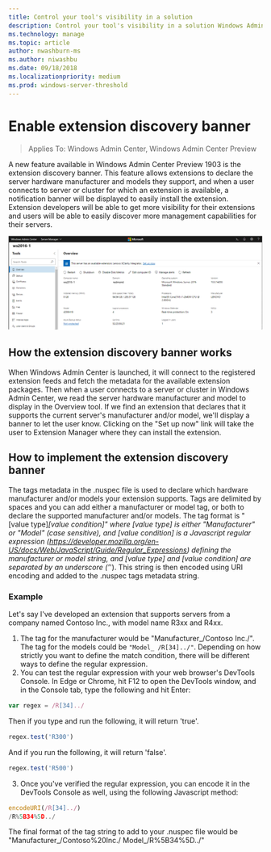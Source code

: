 ```yaml
---
title: Control your tool's visibility in a solution
description: Control your tool's visibility in a solution Windows Admin Center SDK (Project Honolulu)
ms.technology: manage
ms.topic: article
author: nwashburn-ms
ms.author: niwashbu
ms.date: 09/18/2018
ms.localizationpriority: medium
ms.prod: windows-server-threshold
---
```


# Enable extension discovery banner #

>Applies To: Windows Admin Center, Windows Admin Center Preview

A new feature available in Windows Admin Center Preview 1903 is the extension discovery banner. This feature allows extensions to declare the server hardware manufacturer and models they support, and when a user connects to server or cluster for which an extension is available, a notification banner will be displayed to easily install the extension. Extension developers will be able to get more visibility for their extensions and users will be able to easily discover more management capabilities for their servers.

![Extension discovery banner](../../media/extend-guides-extension-discovery-banner/extension-discovery-banner.png)

## How the extension discovery banner works ##

When Windows Admin Center is launched, it will connect to the registered extension feeds and fetch the metadata for the available extension packages. Then when a user connects to a server or cluster in Windows Admin Center, we read the server hardware manufacturer and model to display in the Overview tool. If we find an extension that declares that it supports the current server's manufacturer and/or model, we'll display a banner to let the user know. Clicking on the "Set up now" link will take the user to Extension Manager where they can install the extension.

## How to implement the extension discovery banner ##

The tags metadata in the .nuspec file is used to declare which hardware manufacturer and/or models your extension supports. Tags are delimited by spaces and you can add either a manufacturer or model tag, or both to declare the supported manufacturer and/or models. The tag format is "[value type]_[value condition]" where [value type] is either "Manufacturer" or "Model" (case sensitive), and [value condition] is a Javascript regular expression (https://developer.mozilla.org/en-US/docs/Web/JavaScript/Guide/Regular_Expressions) defining the manufacturer or model string, and [value type] and [value condition] are separated by an underscore ('_'). This string is then encoded using URI encoding and added to the .nuspec tags metadata string.

### Example ###

Let's say I've developed an extension that supports servers from a company named Contoso Inc., with model name R3xx and R4xx.

1. The tag for the manufacturer would be "Manufacturer_/Contoso Inc./". The tag for the models could be ``"Model_ /R[34]../"``. Depending on how strictly you want to define the match condition, there will be different ways to define the regular expression.
2. You can test the regular expression with your web browser's DevTools Console. In Edge or Chrome, hit F12 to open the DevTools window, and in the Console tab, type the following and hit Enter:
```javascript
var regex = /R[34]../
```
Then if you type and run the following, it will return 'true'.
```javascript
regex.test('R300')
```
And if you run the following, it will return 'false'.
```javascript
regex.test('R500')
```
3. Once you've verified the regular expression, you can encode it in the DevTools Console as well, using the following Javascript method:
```javascript
encodeURI(/R[34]../)
/R%5B34%5D../
```

The final format of the tag string to add to your .nuspec file would be "Manufacturer_/Contoso%20Inc./ Model_/R%5B34%5D../"